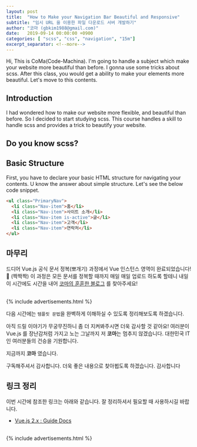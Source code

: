 ```yaml
---
layout: post
title:  "How to Make your Navigation Bar Beautiful and Responsive"
subtitle: "임시 URL 을 이용한 파일 다운로드 서버 개발하기"
author: "코마 (gbkim1988@gmail.com)"
date:   2019-09-14 00:00:00 +0900
categories: [ "scss", "css", "navigation", "15m"]
excerpt_separator: <!--more-->
---
```


Hi, This is CoMa(Code-Machina). I'm going to handle a subject which make your website more beautiful than before. I gonna use some tricks about scss. After this class, you would get a ability to make your elements more beautiful. Let's move to this contents.

<!--more-->

## Introduction

I had wondered how to make our website more flexible, and beautiful than before. So I decided to start studying scss. This course handles a skill to handle scss and provides a trick to beautify your website.

## Do you know scss?

## Basic Structure

First, you have to declare your basic HTML structure for navigating your contents. U know the answer about simple structure. Let's see the below code snippet.

```html
<ul class="PrimaryNav">
  <li class="Nav-item">홈</li>
  <li class="Nav-item">사이트 소개</li>
  <li class="Nav-item is-active">글</li>
  <li class="Nav-item">고객</li>
  <li class="Nav-item">연락처</li>
</ul>
```

## 









## 마무리

드디어 Vue.js 공식 문서 정복(뽀개기) 과정에서 Vue 인스턴스 영역이 완료되었습니다! 👏 (짝짝짝) 이 과정은 모든 문서를 정복할 때까지 매일 매일 업로드 하도록 할테니 내일 이 시간에도 시간을 내어 [코마의 훈훈한 블로그](https://code-machina.github.io) 를 찾아주세요!

<br>
{% include advertisements.html %}
<br>

다음 시간에는 `템플릿 문법`을 완벽하게 이해하실 수 있도록 정리해보도록 하겠습니다.

아직 드릴 이야기가 무궁무진하니 좀 더 지켜봐주시면 더욱 감사할 것 같아요! 여러분이 Vue.js 를 장난감처럼 가지고 노는 그날까지 저 **코마**는 멈추지 않겠습니다. 대한민국 IT인 여러분들의 건승을 기원합니다.

지금까지 **코마** 였습니다.

구독해주셔서 감사합니다. 더욱 좋은 내용으로 찾아뵙도록 하겠습니다. 감사합니다

## 링크 정리

이번 시간에 참조한 링크는 아래와 같습니다. 잘 정리하셔서 필요할 때 사용하시길 바랍니다.

- [Vue.js 2.x : Guide Docs](https://vuejs.org/v2/guide/index.html)

<br>
{% include advertisements.html %}
<br>
